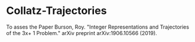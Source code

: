 # Collatz-Trajectories
To asses the Paper Burson, Roy. "Integer Representations and Trajectories of the 3x+ 1 Problem." arXiv preprint arXiv:1906.10566 (2019).
